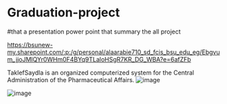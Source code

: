 # Graduation-project

#that a presentation power point that summary the all project

https://bsunew-my.sharepoint.com/:p:/g/personal/alaarabie710_sd_fcis_bsu_edu_eg/Ebgvum_jjoJMlQYr0WHm0F4BYq9TLaloHSgR7KR_DG_WBA?e=6afZFb

TaklefSaydla is an organized computerized system for the Central Administration of the Pharmaceutical Affairs.
![image](https://user-images.githubusercontent.com/69214603/210167070-02c2ee2a-a712-44f5-93a1-80ecd7e43ca3.png)

![image](https://user-images.githubusercontent.com/69214603/210167083-7ba86257-3965-4186-ad47-9953af785f65.png)

